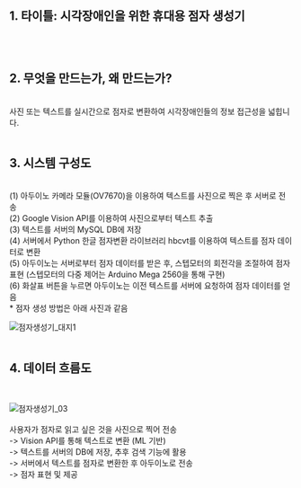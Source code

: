 <h2>1. 타이틀: 시각장애인을 위한 휴대용 점자 생성기</h2></br></br>
<h2>2. 무엇을 만드는가, 왜 만드는가?</h2></br>
사진 또는 텍스트를 실시간으로 점자로 변환하여 시각장애인들의 정보 접근성을 넓힙니다.</br></br>
<h2>3. 시스템 구성도</h2> 
</br>(1) 아두이노 카메라 모듈(OV7670)을 이용하여 텍스트를 사진으로 찍은 후 서버로 전송
</br>(2) Google Vision API를 이용하여 사진으로부터 텍스트 추출
</br>(3) 텍스트를 서버의 MySQL DB에 저장
</br>(4) 서버에서 Python 한글 점자변환 라이브러리 hbcvt를 이용하여 텍스트를 점자 데이터로 변환
</br>(5) 아두이노는 서버로부터 점자 데이터를 받은 후, 스텝모터의 회전각을 조절하여 점자 표현 (스텝모터의 다중 제어는 Arduino Mega 2560을 통해 구현)
</br>(6) 화살표 버튼을 누르면 아두이노는 이전 텍스트를 서버에 요청하여 점자 데이터를 얻음
</br>    * 점자 생성 방법은 아래 사진과 같음 
</br>


![점자생성기_대지1](https://github.com/JihoonJang/CapstoneDesign/blob/master/%EC%A0%90%EC%9E%90%EC%83%9D%EC%84%B1%EA%B8%B0_%EB%8C%80%EC%A7%80%201.jpg)
</br></br>
<h2>4. 데이터 흐름도</h2>
</br>


![점자생성기_03](https://github.com/JihoonJang/CapstoneDesign/blob/master/%EC%A0%90%EC%9E%90%EC%83%9D%EC%84%B1%EA%B8%B0_03.jpg)
</br>
</br>사용자가 점자로 읽고 싶은 것을 사진으로 찍어 전송 
</br>-> Vision API를 통해 텍스트로 변환 (ML 기반) 
</br>-> 텍스트를 서버의 DB에 저장, 추후 검색 기능에 활용
</br>-> 서버에서 텍스트를 점자로 변환한 후 아두이노로 전송
</br>-> 점자 표현 및 제공
</br>

